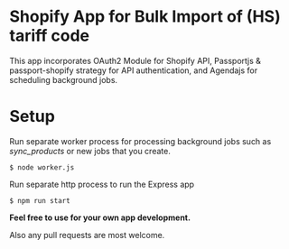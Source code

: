 # Shopify App for Bulk Import of (HS) tariff code
This app incorporates OAuth2 Module for Shopify API, Passportjs & passport-shopify strategy for API authentication, and Agendajs for scheduling background jobs.

# Setup

Run separate worker process for processing background jobs such as *sync_products* or new jobs that you create.

``$ node worker.js``

Run separate http process to run the Express app

``$ npm run start``

**Feel free to use for your own app development.**

Also any pull requests are most welcome.
